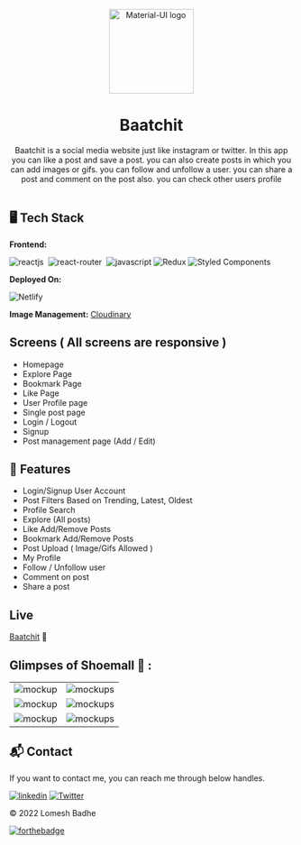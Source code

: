 <p align="center">
  <a href="https://baatchit-social.netlify.app/" rel="noopener" target="_blank"><img width="150" src="https://res.cloudinary.com/dgwzpbj4k/image/upload/v1649917437/baatchit/baatchit_s8ziaf.png" alt="Material-UI logo"></a></p>
</p>

<h1 align="center"><b>Baatchit</b></h1>

<div align="center">
Baatchit is a social media website just like instagram or twitter. In this app you can like a post and save a post. you can also create posts in which you can add images or gifs. you can follow and unfollow a user. you can share a post and comment on the post also. you can check other users profile
</div><br/>


## 🖥️ Tech Stack
**Frontend:**

![reactjs](https://img.shields.io/badge/React-20232A?style=for-the-badge&logo=react&logoColor=61DAFB)&nbsp;
![react-router](https://img.shields.io/badge/React_Router-CA4245?style=for-the-badge&logo=react-router&logoColor=white)&nbsp;
![javascript](https://img.shields.io/badge/JavaScript-323330?style=for-the-badge&logo=javascript&logoColor=F7DF1E)
![Redux](https://img.shields.io/badge/redux-%23593d88.svg?style=for-the-badge&logo=redux&logoColor=white)
![Styled Components](https://img.shields.io/badge/styled--components-DB7093?style=for-the-badge&logo=styled-components&logoColor=white)


**Deployed On:**

![Netlify](https://img.shields.io/badge/netlify-%23000000.svg?style=for-the-badge&logo=netlify&logoColor=#00C7B7)


**Image Management:** [Cloudinary](https://cloudinary.com/)



## Screens ( All screens are responsive )
   - Homepage
   - Explore Page
   - Bookmark Page
   - Like Page
   - User Profile page
   - Single post page
   - Login / Logout
   - Signup
   - Post management page (Add / Edit)

## 🚀 Features
- Login/Signup User Account
- Post Filters Based on Trending, Latest, Oldest 
- Profile Search
- Explore (All posts)
- Like Add/Remove Posts
- Bookmark Add/Remove Posts
- Post Upload ( Image/Gifs Allowed )
- My Profile
- Follow / Unfollow user
- Comment on post
- Share a post


## Live
[Baatchit](https://baatchit-social.netlify.app/) 🚀


## Glimpses of Shoemall 🙈 :

<table>
  <tr>
    <td><img src="https://res.cloudinary.com/dgwzpbj4k/image/upload/v1648705428/shoemall/Screenshot_27_n6nq14.png" alt="mockup" /></td>
    <td><img src="https://res.cloudinary.com/dgwzpbj4k/image/upload/v1648705427/shoemall/Screenshot_28_jgxs95.png" alt="mockups" /></td>
  </tr>
  <tr>
    <td><img src="https://res.cloudinary.com/dgwzpbj4k/image/upload/v1648705428/shoemall/Screenshot_36_vojv7y.png" alt="mockup" /></td>
    <td><img src="https://res.cloudinary.com/dgwzpbj4k/image/upload/v1648705427/shoemall/Screenshot_29_bvowon.png" alt="mockups" /></td>
  </tr>
  <tr>
    <td><img src="https://res.cloudinary.com/dgwzpbj4k/image/upload/v1648705426/shoemall/Screenshot_30_v3fl56.png" alt="mockup" /></td>
    <td><img src="https://res.cloudinary.com/dgwzpbj4k/image/upload/v1648705427/shoemall/Screenshot_32_q3q3gb.png" alt="mockups" /></td>
  </tr>
</table>
<h2>📬 Contact</h2>

If you want to contact me, you can reach me through below handles.

[![linkedin](https://img.shields.io/badge/lomesshh-0077B5?style=for-the-badge&logo=linkedin&logoColor=white)](https://www.linkedin.com/in/lomesshh/)
[![Twitter](https://img.shields.io/badge/lomesshh-%231DA1F2.svg?style=for-the-badge&logo=Twitter&logoColor=white)](https://twitter.com/lomesshh)

© 2022 Lomesh Badhe


[![forthebadge](https://forthebadge.com/images/badges/built-with-love.svg)](https://forthebadge.com)
